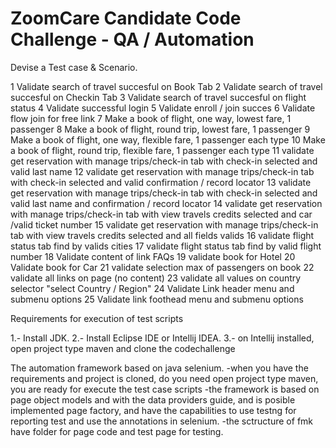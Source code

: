 # ZoomCare Candidate Code Challenge - QA / Automation

Devise a Test case & Scenario. 

1	Validate search of travel succesful on Book Tab
2	Validate search of travel succesful on Checkin Tab
3	Validate search of travel succesful on flight status
4	Validate successful login
5	Validate enroll / join succes
6	Validate flow join for free link
7	Make a book of flight, one way, lowest fare, 1 passenger
8	Make a book of flight, round trip, lowest fare, 1 passenger
9	Make a book of flight, one way, flexible fare, 1 passenger each type
10	Make a book of flight, round trip, flexible fare, 1 passenger each type
11	validate get reservation with manage trips/check-in tab with check-in selected and valid last name
12	validate get reservation with manage trips/check-in tab with check-in selected and valid confirmation / record locator
13	validate get reservation with manage trips/check-in tab with check-in selected and valid last name and confirmation / record locator
14	validate get reservation with manage trips/check-in tab with view travels credits selected and car /valid ticket number
15	validate get reservation with manage trips/check-in tab with view travels credits selected and all fields valids 
16	validate flight status tab find by valids cities
17	validate flight status tab find by valid flight number
18	Validate content of link FAQs
19	validate book for Hotel
20	Validate book for Car
21	validate selection max of passengers on book
22	validate all links on page (no content)
23	validate all values on country selector "select Country / Region"
24	Validate Link header menu and submenu options
25	Validate link foothead menu and submenu options

Requirements for execution of test scripts

1.- Install JDK.
2.- Install Eclipse IDE or Intellij IDEA.
3.- on Intellij installed, open project type maven and clone the codechallenge

The automation framework based on java selenium.
-when you have the requirements and project is cloned, do you need open project type maven, you are ready for execute the test case scripts
-the framework is based on page object models and with the data providers guide, and is posible implemented page factory, and have the capabilities to use testng for reporting test and use the annotations in selenium.
-the sctructure of fmk have folder for page code and test page for testing.







